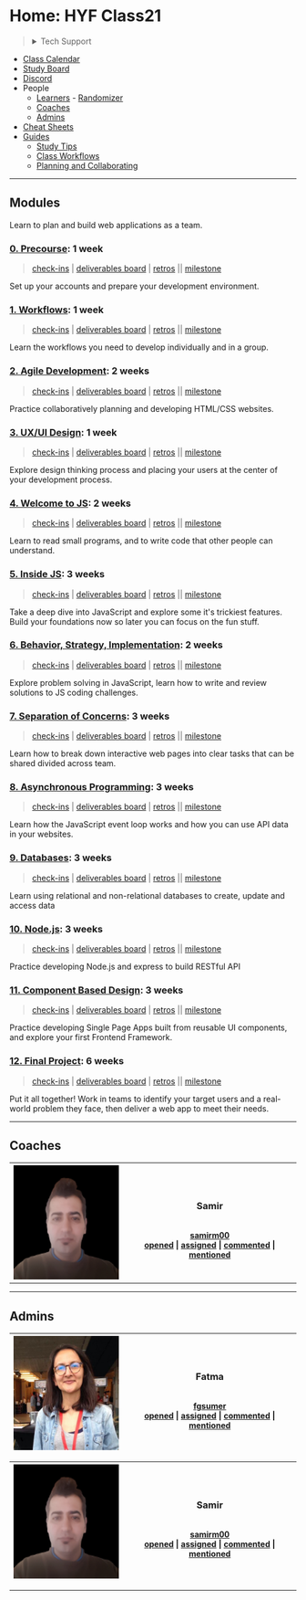 <!-- BEGIN TOP -->

# Home: HYF Class21

> <details>
> <summary>Tech Support</summary>
>
> <a href="https://rubberduckdebugging.com/" target="_blank"><img alt="Rubber Ducky" src="./assets/rubber-ducky.png"/></a>
>
>  </details>

- [Class Calendar](./assets/calendar.png)
- [Study Board](https://github.com/orgs/HYF-class21/projects/1)
- [Discord](https://discord.com/channels/894607053367181402/)
- People
  - [Learners](#learners) -
    [Randomizer](https://HYF-class21.github.io/home/randomizer)
  - [Coaches](#coaches)
  - [Admins](#admins)
- [Cheat Sheets](./cheat-sheets)
- [Guides](./guides)
  - [Study Tips](./guides/study-tips)
  - [Class Workflows](./guides/class-workflows)
  - [Planning and Collaborating](https://github.com/hackyourfuturebelgium/planning-and-collaborating)

---

<!-- END TOP -->

<!-- BEGIN MODULES -->

## Modules

Learn to plan and build web applications as a team.

### [0. Precourse](https://github.com/hackyourfuturebelgium/precourse): 1 week

> [check-ins](https://github.com/HYF-class21/home/issues/?q=milestone%3A"0.%20Precourse"+label%3Acheck-in)
> |
> [deliverables board](https://github.com/orgs/HYF-class21/projects/1?filterQuery=milestone%3A"0.%20Precourse"+label%3Adeliverable)
> |
> [retros](https://github.com/HYF-class21/home/issues/?q=milestone%3A"0.%20Precourse"+label%3Aretro+label%3Acheck-in)
> || [milestone](https://github.com/HYF-class21/home/milestone/1)

Set up your accounts and prepare your development environment.

### [1. Workflows](https://github.com/hackyourfuturebelgium/workflows): 1 week

> [check-ins](https://github.com/HYF-class21/home/issues/?q=milestone%3A"1.%20Workflows"+label%3Acheck-in)
> |
> [deliverables board](https://github.com/orgs/HYF-class21/projects/1?filterQuery=milestone%3A"1.%20Workflows"+label%3Adeliverable)
> |
> [retros](https://github.com/HYF-class21/home/issues/?q=milestone%3A"1.%20Workflows"+label%3Aretro+label%3Acheck-in)
> || [milestone](https://github.com/HYF-class21/home/milestone/2)

Learn the workflows you need to develop individually and in a group.

### [2. Agile Development](https://github.com/hackyourfuturebelgium/agile-development): 2 weeks

> [check-ins](https://github.com/HYF-class21/home/issues/?q=milestone%3A"2.%20Agile%20Development"+label%3Acheck-in)
> |
> [deliverables board](https://github.com/orgs/HYF-class21/projects/1?filterQuery=milestone%3A"2.%20Agile%20Development"+label%3Adeliverable)
> |
> [retros](https://github.com/HYF-class21/home/issues/?q=milestone%3A"2.%20Agile%20Development"+label%3Aretro+label%3Acheck-in)
> || [milestone](https://github.com/HYF-class21/home/milestone/3)

Practice collaboratively planning and developing HTML/CSS websites.

### [3. UX/UI Design](https://github.com/hackyourfuturebelgium/ux-ui-design): 1 week

> [check-ins](https://github.com/HYF-class21/home/issues/?q=milestone%3A"3.%20UX%2FUI%20Design"+label%3Acheck-in)
> |
> [deliverables board](https://github.com/orgs/HYF-class21/projects/1?filterQuery=milestone%3A"3.%20UX%2FUI%20Design"+label%3Adeliverable)
> |
> [retros](https://github.com/HYF-class21/home/issues/?q=milestone%3A"3.%20UX%2FUI%20Design"+label%3Aretro+label%3Acheck-in)
> || [milestone](https://github.com/HYF-class21/home/milestone/4)

Explore design thinking process and placing your users at the center of your
development process.

### [4. Welcome to JS](https://github.com/hackyourfuturebelgium/welcome-to-js): 2 weeks

> [check-ins](https://github.com/HYF-class21/home/issues/?q=milestone%3A"4.%20Welcome%20to%20JS"+label%3Acheck-in)
> |
> [deliverables board](https://github.com/orgs/HYF-class21/projects/1?filterQuery=milestone%3A"4.%20Welcome%20to%20JS"+label%3Adeliverable)
> |
> [retros](https://github.com/HYF-class21/home/issues/?q=milestone%3A"4.%20Welcome%20to%20JS"+label%3Aretro+label%3Acheck-in)
> || [milestone](https://github.com/HYF-class21/home/milestone/5)

Learn to read small programs, and to write code that other people can
understand.

### [5. Inside JS](https://github.com/hackyourfuturebelgium/inside-js): 3 weeks

> [check-ins](https://github.com/HYF-class21/home/issues/?q=milestone%3A"5.%20Inside%20JS"+label%3Acheck-in)
> |
> [deliverables board](https://github.com/orgs/HYF-class21/projects/1?filterQuery=milestone%3A"5.%20Inside%20JS"+label%3Adeliverable)
> |
> [retros](https://github.com/HYF-class21/home/issues/?q=milestone%3A"5.%20Inside%20JS"+label%3Aretro+label%3Acheck-in)
> || [milestone](https://github.com/HYF-class21/home/milestone/6)

Take a deep dive into JavaScript and explore some it's trickiest features. Build
your foundations now so later you can focus on the fun stuff.

### [6. Behavior, Strategy, Implementation](https://github.com/hackyourfuturebelgium/behavior-strategy-implementation): 2 weeks

> [check-ins](https://github.com/HYF-class21/home/issues/?q=milestone%3A"6.%20Behavior%2C%20Strategy%2C%20Implementation"+label%3Acheck-in)
> |
> [deliverables board](https://github.com/orgs/HYF-class21/projects/1?filterQuery=milestone%3A"6.%20Behavior%2C%20Strategy%2C%20Implementation"+label%3Adeliverable)
> |
> [retros](https://github.com/HYF-class21/home/issues/?q=milestone%3A"6.%20Behavior%2C%20Strategy%2C%20Implementation"+label%3Aretro+label%3Acheck-in)
> || [milestone](https://github.com/HYF-class21/home/milestone/7)

Explore problem solving in JavaScript, learn how to write and review solutions
to JS coding challenges.

### [7. Separation of Concerns](https://github.com/hackyourfuturebelgium/separation-of-concerns): 3 weeks

> [check-ins](https://github.com/HYF-class21/home/issues/?q=milestone%3A"7.%20Separation%20of%20Concerns"+label%3Acheck-in)
> |
> [deliverables board](https://github.com/orgs/HYF-class21/projects/1?filterQuery=milestone%3A"7.%20Separation%20of%20Concerns"+label%3Adeliverable)
> |
> [retros](https://github.com/HYF-class21/home/issues/?q=milestone%3A"7.%20Separation%20of%20Concerns"+label%3Aretro+label%3Acheck-in)
> || [milestone](https://github.com/HYF-class21/home/milestone/8)

Learn how to break down interactive web pages into clear tasks that can be
shared divided across team.

### [8. Asynchronous Programming](https://github.com/hackyourfuturebelgium/asynchronous-programming): 3 weeks

> [check-ins](https://github.com/HYF-class21/home/issues/?q=milestone%3A"8.%20Asynchronous%20Programming"+label%3Acheck-in)
> |
> [deliverables board](https://github.com/orgs/HYF-class21/projects/1?filterQuery=milestone%3A"8.%20Asynchronous%20Programming"+label%3Adeliverable)
> |
> [retros](https://github.com/HYF-class21/home/issues/?q=milestone%3A"8.%20Asynchronous%20Programming"+label%3Aretro+label%3Acheck-in)
> || [milestone](https://github.com/HYF-class21/home/milestone/9)

Learn how the JavaScript event loop works and how you can use API data in your
websites.

### [9. Databases](https://github.com/HackYourFutureBelgium/databases-sql-nosql): 3 weeks

> [check-ins](https://github.com/HYF-class21/home/issues/?q=milestone%3A"9.%20Databases"+label%3Acheck-in)
> |
> [deliverables board](https://github.com/orgs/HYF-class21/projects/1?filterQuery=milestone%3A"9.%20Databases"+label%3Adeliverable)
> |
> [retros](https://github.com/HYF-class21/home/issues/?q=milestone%3A"9.%20Databases"+label%3Aretro+label%3Acheck-in)
> || [milestone](https://github.com/HYF-class21/home/milestone/10)

Learn using relational and non-relational databases to create, update and access
data

### [10. Node.js](https://github.com/HackYourFutureBelgium/node-js): 3 weeks

> [check-ins](https://github.com/HYF-class21/home/issues/?q=milestone%3A"10.%20Node.js"+label%3Acheck-in)
> |
> [deliverables board](https://github.com/orgs/HYF-class21/projects/1?filterQuery=milestone%3A"10.%20Node.js"+label%3Adeliverable)
> |
> [retros](https://github.com/HYF-class21/home/issues/?q=milestone%3A"10.%20Node.js"+label%3Aretro+label%3Acheck-in)
> || [milestone](https://github.com/HYF-class21/home/milestone/11)

Practice developing Node.js and express to build RESTful API

### [11. Component Based Design](https://github.com/hackyourfuturebelgium/component-based-design): 3 weeks

> [check-ins](https://github.com/HYF-class21/home/issues/?q=milestone%3A"11.%20Component%20Based%20Design"+label%3Acheck-in)
> |
> [deliverables board](https://github.com/orgs/HYF-class21/projects/1?filterQuery=milestone%3A"11.%20Component%20Based%20Design"+label%3Adeliverable)
> |
> [retros](https://github.com/HYF-class21/home/issues/?q=milestone%3A"11.%20Component%20Based%20Design"+label%3Aretro+label%3Acheck-in)
> || [milestone](https://github.com/HYF-class21/home/milestone/12)

Practice developing Single Page Apps built from reusable UI components, and
explore your first Frontend Framework.

### [12. Final Project](https://github.com/hackyourfuturebelgium/final-project): 6 weeks

> [check-ins](https://github.com/HYF-class21/home/issues/?q=milestone%3A"12.%20Final%20Project"+label%3Acheck-in)
> |
> [deliverables board](https://github.com/orgs/HYF-class21/projects/1?filterQuery=milestone%3A"12.%20Final%20Project"+label%3Adeliverable)
> |
> [retros](https://github.com/HYF-class21/home/issues/?q=milestone%3A"12.%20Final%20Project"+label%3Aretro+label%3Acheck-in)
> || [milestone](https://github.com/HYF-class21/home/milestone/13)

Put it all together! Work in teams to identify your target users and a
real-world problem they face, then deliver a web app to meet their needs.

---

<!-- END MODULES -->

<!-- BEGIN LEARNERS -->

<!-- END LEARNERS -->

<!-- BEGIN COACHES -->

## Coaches

<table><tr><th> <img src="./admin/assets/avatars/samirm00.png" height="200px" width="200px" alt="samirm00 avatar" /> </th><th> <h3 id="samirm00">Samir</h3><br><a href="https://github.com/samirm00">samirm00</a><br><a href="https://github.com/HYF-class21/home/issues?q=author%3Asamirm00">opened</a> | <a href="https://github.com/HYF-class21/home/issues?q=assignee%3Asamirm00">assigned</a> | <a href="https://github.com/HYF-class21/home/issues?q=commenter%3Asamirm00">commented</a> | <a href="https://github.com/HYF-class21/home/issues?q=mentions%3Asamirm00">mentioned</a><br> </th></tr></table>

---

<!-- END COACHES -->

<!-- BEGIN ADMINS -->

## Admins

| <img src="./admin/assets/avatars/fgsumer.png" height="200px" width="200px" alt="fgsumer avatar" /> | <h3 id="fgsumer">Fatma</h3> <br>[fgsumer](https://github.com/fgsumer)<br>[opened](https://github.com/HYF-class21/home/issues?q=author%3Afgsumer) \| [assigned](https://github.com/HYF-class21/home/issues?q=assignee%3Afgsumer) \| [commented](https://github.com/HYF-class21/home/issues?q=commenter%3Afgsumer) \| [mentioned](https://github.com/HYF-class21/home/issues?q=mentions%3Afgsumer) |
| -------------------------------------------------------------------------------------------------- | ------------------------------------------------------------------------------------------------------------------------------------------------------------------------------------------------------------------------------------------------------------------------------------------------------------------------------------------------------------------------------------------------ |

| <img src="./admin/assets/avatars/samirm00.png" height="200px" width="200px" alt="samirm00 avatar" /> | <h3 id="samirm00">Samir</h3> <br>[samirm00](https://github.com/samirm00)<br>[opened](https://github.com/HYF-class21/home/issues?q=author%3Asamirm00) \| [assigned](https://github.com/HYF-class21/home/issues?q=assignee%3Asamirm00) \| [commented](https://github.com/HYF-class21/home/issues?q=commenter%3Asamirm00) \| [mentioned](https://github.com/HYF-class21/home/issues?q=mentions%3Asamirm00) |
| ---------------------------------------------------------------------------------------------------- | ------------------------------------------------------------------------------------------------------------------------------------------------------------------------------------------------------------------------------------------------------------------------------------------------------------------------------------------------------------------------------------------------------- |

---

<!-- END ADMINS -->
